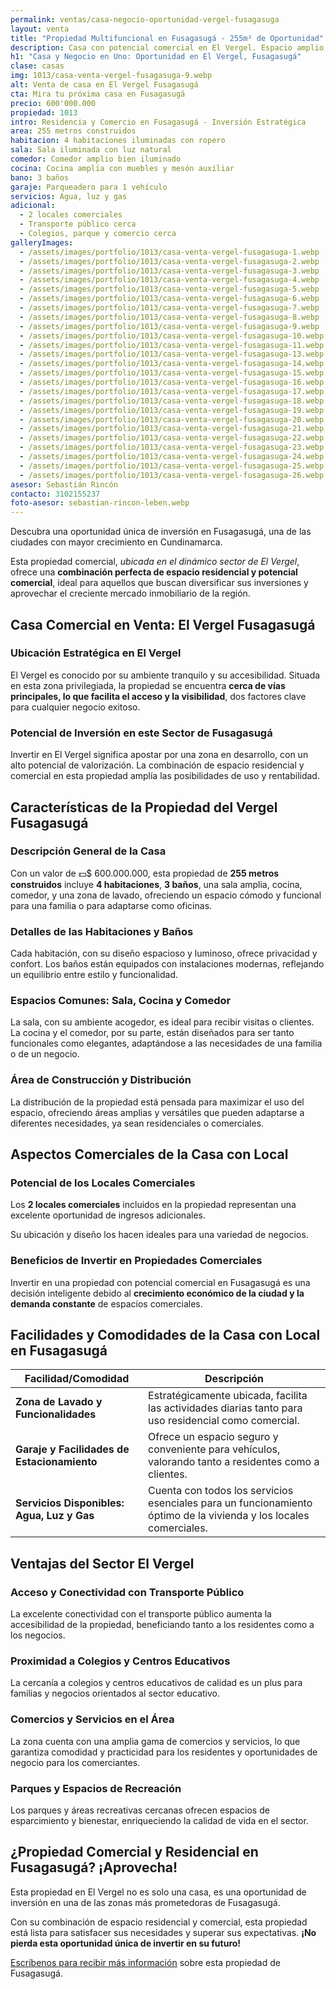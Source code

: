 ```yaml
---
permalink: ventas/casa-negocio-oportunidad-vergel-fusagasuga
layout: venta
title: "Propiedad Multifuncional en Fusagasugá - 255m² de Oportunidad"
description: Casa con potencial comercial en El Vergel. Espacio amplio, ubicación ideal. ¡Invierta hoy y vea su negocio crecer! Contacta con Leben Inmobiliaria
h1: "Casa y Negocio en Uno: Oportunidad en El Vergel, Fusagasugá"
clase: casas
img: 1013/casa-venta-vergel-fusagasuga-9.webp
alt: Venta de casa en El Vergel Fusagasugá
cta: Mira tu próxima casa en Fusagasugá
precio: 600'000.000
propiedad: 1013
intro: Residencia y Comercio en Fusagasugá - Inversión Estratégica
area: 255 metros construidos
habitacion: 4 habitaciones iluminadas con ropero
sala: Sala iluminada con luz natural
comedor: Comedor amplio bien iluminado
cocina: Cocina amplia con muebles y mesón auxiliar
bano: 3 baños
garaje: Parqueadero para 1 vehículo
servicios: Agua, luz y gas
adicional:
  - 2 locales comerciales
  - Transporte público cerca
  - Colegios, parque y comercio cerca
galleryImages:
  - /assets/images/portfolio/1013/casa-venta-vergel-fusagasuga-1.webp
  - /assets/images/portfolio/1013/casa-venta-vergel-fusagasuga-2.webp
  - /assets/images/portfolio/1013/casa-venta-vergel-fusagasuga-3.webp
  - /assets/images/portfolio/1013/casa-venta-vergel-fusagasuga-4.webp
  - /assets/images/portfolio/1013/casa-venta-vergel-fusagasuga-5.webp
  - /assets/images/portfolio/1013/casa-venta-vergel-fusagasuga-6.webp
  - /assets/images/portfolio/1013/casa-venta-vergel-fusagasuga-7.webp
  - /assets/images/portfolio/1013/casa-venta-vergel-fusagasuga-8.webp
  - /assets/images/portfolio/1013/casa-venta-vergel-fusagasuga-9.webp
  - /assets/images/portfolio/1013/casa-venta-vergel-fusagasuga-10.webp
  - /assets/images/portfolio/1013/casa-venta-vergel-fusagasuga-11.webp
  - /assets/images/portfolio/1013/casa-venta-vergel-fusagasuga-13.webp
  - /assets/images/portfolio/1013/casa-venta-vergel-fusagasuga-14.webp
  - /assets/images/portfolio/1013/casa-venta-vergel-fusagasuga-15.webp
  - /assets/images/portfolio/1013/casa-venta-vergel-fusagasuga-16.webp
  - /assets/images/portfolio/1013/casa-venta-vergel-fusagasuga-17.webp
  - /assets/images/portfolio/1013/casa-venta-vergel-fusagasuga-18.webp
  - /assets/images/portfolio/1013/casa-venta-vergel-fusagasuga-19.webp
  - /assets/images/portfolio/1013/casa-venta-vergel-fusagasuga-20.webp
  - /assets/images/portfolio/1013/casa-venta-vergel-fusagasuga-21.webp
  - /assets/images/portfolio/1013/casa-venta-vergel-fusagasuga-22.webp
  - /assets/images/portfolio/1013/casa-venta-vergel-fusagasuga-23.webp
  - /assets/images/portfolio/1013/casa-venta-vergel-fusagasuga-24.webp
  - /assets/images/portfolio/1013/casa-venta-vergel-fusagasuga-25.webp
  - /assets/images/portfolio/1013/casa-venta-vergel-fusagasuga-26.webp
asesor: Sebastián Rincón
contacto: 3102155237
foto-asesor: sebastian-rincon-leben.webp
---
```

Descubra una oportunidad única de inversión en Fusagasugá, una de las ciudades con mayor crecimiento en Cundinamarca.

Esta propiedad comercial, *ubicada en el dinámico sector de El Vergel*, ofrece una **combinación perfecta de espacio residencial y potencial comercial**, ideal para aquellos que buscan diversificar sus inversiones y aprovechar el creciente mercado inmobiliario de la región.

## Casa Comercial en Venta: El Vergel Fusagasugá 

### Ubicación Estratégica en El Vergel

El Vergel es conocido por su ambiente tranquilo y su accesibilidad. Situada en esta zona privilegiada, la propiedad se encuentra **cerca de vías principales, lo que facilita el acceso y la visibilidad**, dos factores clave para cualquier negocio exitoso.

### Potencial de Inversión en este Sector de Fusagasugá

Invertir en El Vergel significa apostar por una zona en desarrollo, con un alto potencial de valorización. La combinación de espacio residencial y comercial en esta propiedad amplía las posibilidades de uso y rentabilidad.

## Características de la Propiedad del Vergel Fusagasugá

### Descripción General de la Casa

Con un valor de 💵$ 600.000.000, esta propiedad de **255 metros construidos** incluye **4 habitaciones**, **3 baños**, una sala amplia, cocina, comedor, y una zona de lavado, ofreciendo un espacio cómodo y funcional para una familia o para adaptarse como oficinas.

### Detalles de las Habitaciones y Baños

Cada habitación, con su diseño espacioso y luminoso, ofrece privacidad y confort. Los baños están equipados con instalaciones modernas, reflejando un equilibrio entre estilo y funcionalidad.

### Espacios Comunes: Sala, Cocina y Comedor

La sala, con su ambiente acogedor, es ideal para recibir visitas o clientes. La cocina y el comedor, por su parte, están diseñados para ser tanto funcionales como elegantes, adaptándose a las necesidades de una familia o de un negocio.

### Área de Construcción y Distribución

La distribución de la propiedad está pensada para maximizar el uso del espacio, ofreciendo áreas amplias y versátiles que pueden adaptarse a diferentes necesidades, ya sean residenciales o comerciales.

## Aspectos Comerciales de la Casa con Local

### Potencial de los Locales Comerciales

Los **2 locales comerciales** incluidos en la propiedad representan una excelente oportunidad de ingresos adicionales.

Su ubicación y diseño los hacen ideales para una variedad de negocios.

### Beneficios de Invertir en Propiedades Comerciales

Invertir en una propiedad con potencial comercial en Fusagasugá es una decisión inteligente debido al **crecimiento económico de la ciudad y la demanda constante** de espacios comerciales.

## Facilidades y Comodidades de la Casa con Local en Fusagasugá

| Facilidad/Comodidad            | Descripción                                                                                      |
|-------------------------------|--------------------------------------------------------------------------------------------------|
| **Zona de Lavado y Funcionalidades** | Estratégicamente ubicada, facilita las actividades diarias tanto para uso residencial como comercial. |
| **Garaje y Facilidades de Estacionamiento** | Ofrece un espacio seguro y conveniente para vehículos, valorando tanto a residentes como a clientes.  |
| **Servicios Disponibles: Agua, Luz y Gas** | Cuenta con todos los servicios esenciales para un funcionamiento óptimo de la vivienda y los locales comerciales. |

## Ventajas del Sector El Vergel

### Acceso y Conectividad con Transporte Público

La excelente conectividad con el transporte público aumenta la accesibilidad de la propiedad, beneficiando tanto a los residentes como a los negocios.

### Proximidad a Colegios y Centros Educativos

La cercanía a colegios y centros educativos de calidad es un plus para familias y negocios orientados al sector educativo.

### Comercios y Servicios en el Área

La zona cuenta con una amplia gama de comercios y servicios, lo que garantiza comodidad y practicidad para los residentes y oportunidades de negocio para los comerciantes.

### Parques y Espacios de Recreación

Los parques y áreas recreativas cercanas ofrecen espacios de esparcimiento y bienestar, enriqueciendo la calidad de vida en el sector.

## ¿Propiedad Comercial y Residencial en Fusagasugá? ¡Aprovecha!

Esta propiedad en El Vergel no es solo una casa, es una oportunidad de inversión en una de las zonas más prometedoras de Fusagasugá.

Con su combinación de espacio residencial y comercial, esta propiedad está lista para satisfacer sus necesidades y superar sus expectativas. **¡No pierda esta oportunidad única de invertir en su futuro!**

[Escríbenos para recibir más información](#asesor) sobre esta propiedad de Fusagasugá.
